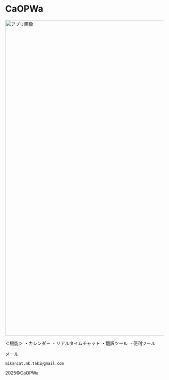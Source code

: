 # CaOPWa

<img width="3000" height="1000" alt="アプリ画像" src="https://github.com/user-attachments/assets/dbf61c06-0edf-45a0-a187-db7e4d66bbb2" />

＜機能＞
・カレンダー
・リアルタイムチャット
・翻訳ツール
・便利ツール

メール
```
mikancat.mk.taki@gmail.com
```

2025©CaOPWa
